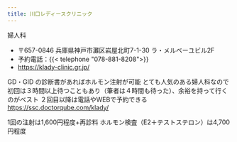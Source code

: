 ```yaml
---
title: 川口レディースクリニック
---
```


婦人科

- 〒657-0846 兵庫県神戸市灘区岩屋北町7-1-30 ラ・メルベーユビル2F
- 予約電話：{{< telephone "078-881-8208">}}
- <https://klady-clinic.gr.jp/>

GD・GID の診断書があればホルモン注射が可能
とても人気のある婦人科なので初回は３時間以上待つこともあり（筆者は４時間も待った）、余裕を持って行くのがベスト
２回目以降は電話やWEBで予約できる <https://ssc.doctorqube.com/klady/>

1回の注射は1,600円程度+再診料
ホルモン検査（E2＋テストステロン）は4,700円程度
